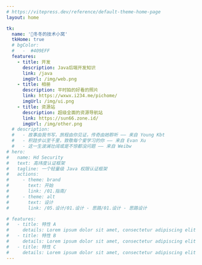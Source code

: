 ```yaml
---
# https://vitepress.dev/reference/default-theme-home-page
layout: home

tk:
  name: '🐇冬冬的技术小窝'
  tkHome: true
  # bgColor:
  #   -  #409EFF
  features:
    - title: 开发
      description: Java后端开发知识
      link: /java
      imgUrl: /img/web.png
    - title: 相册
      description: 平时拍的好看的照片
      link: https://wxwx.i234.me/pichome/
      imgUrl: /img/ui.png
    - title: 资源站
      description: 超级全面的资源导航站
      link: https://sun66.zone.id/
      imgUrl: /img/other.png
  # description:
  #   - 故事由我书写，旅程由你见证，传奇由她聆听 —— 来自 Young Kbt
  #   - 积跬步以至千里，致敬每个爱学习的你 —— 来自 Evan Xu
  #   - 这一生波澜壮阔或是不惊都没问题 —— 来自 Weibw
# hero:
#   name: Hd Security
#   text: 高纬度认证框架
#   tagline: 一个轻量级 Java 权限认证框架
#   actions:
#     - theme: brand
#       text: 开始
#       link: /01.指南/
#     - theme: alt
#       text: 设计
#       link: /05.设计/01.设计 - 思路/01.设计 - 思路设计

# features:
#   - title: 特性 A
#     details: Lorem ipsum dolor sit amet, consectetur adipiscing elit
#   - title: 特性 B
#     details: Lorem ipsum dolor sit amet, consectetur adipiscing elit
#   - title: 特性 C
#     details: Lorem ipsum dolor sit amet, consectetur adipiscing elit
---
```

<!-- 五彩纸屑组件 -->
<confetti />